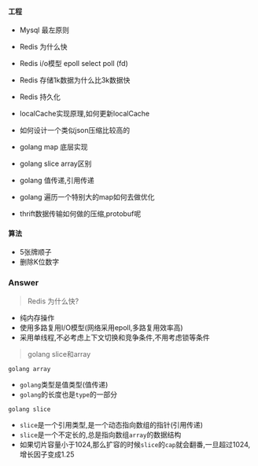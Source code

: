 #### 工程

* Mysql 最左原则
* Redis 为什么快
* Redis i/o模型 epoll select poll (fd)
* Redis 存储1k数据为什么比3k数据快
* Redis 持久化
* localCache实现原理,如何更新localCache
* 如何设计一个类似json压缩比较高的

* golang map 底层实现
* golang slice array区别
* golang 值传递,引用传递
* golang 遍历一个特别大的map如何去做优化

* thrift数据传输如何做的压缩,protobuf呢



#### 算法

* 5张牌顺子
* 删除K位数字









### Answer

> Redis 为什么快?

* 纯内存操作
* 使用多路复用I/O模型(网络采用epoll,多路复用效率高)
* 采用单线程,不必考虑上下文切换和竞争条件,不用考虑锁等条件


> golang slice和array


`golang array`

* `golang`类型是值类型(值传递)
* `golang`的长度也是`type`的一部分



`golang slice`
* `slice`是一个引用类型,是一个动态指向数组的指针(引用传递)
* `slice`是一个不定长的,总是指向数组`array`的数据结构
* 如果切片容量小于1024,那么扩容的时候`slice`的`cap`就会翻番,一旦超过1024,增长因子变成1.25














